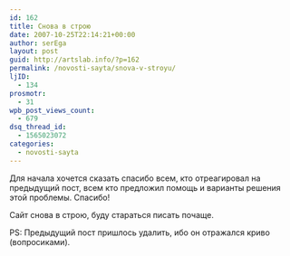 ```yaml
---
id: 162
title: Снова в строю
date: 2007-10-25T22:14:21+00:00
author: serEga
layout: post
guid: http://artslab.info/?p=162
permalink: /novosti-sayta/snova-v-stroyu/
ljID:
  - 134
prosmotr:
  - 31
wpb_post_views_count:
  - 679
dsq_thread_id:
  - 1565023072
categories:
  - novosti-sayta
---
```

Для начала хочется сказать спасибо всем, кто отреагировал на предыдущий пост, всем кто предложил помощь и варианты решения этой проблемы. Спасибо!

Сайт снова в строю, буду стараться писать почаще.

PS: Предыдущий пост пришлось удалить, ибо он отражался криво (вопросиками).